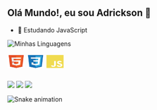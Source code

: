 ## Olá Mundo!, eu sou Adrickson 👋

- 🌱 Estudando JavaScript

<img alt="Minhas Linguagens" src="https://github-readme-stats.vercel.app/api/top-langs/?username=adrickson&layout=donut-vertical&theme=dracula"/>

<div style="display: inline_block"><br>
  <img align="center" alt="Adrickson-HTML" height="30" width="40" src="https://raw.githubusercontent.com/devicons/devicon/master/icons/html5/html5-original.svg">
  <img align="center" alt="Adrickson-CSS" height="30" width="40" src="https://raw.githubusercontent.com/devicons/devicon/master/icons/css3/css3-original.svg">
  <img align="center" alt="Adrickson-Js" height="30" width="40" src="https://raw.githubusercontent.com/devicons/devicon/master/icons/javascript/javascript-plain.svg">
  <!-- <img align="center" alt="Adrickson-Ts" height="30" width="40" src="https://raw.githubusercontent.com/devicons/devicon/master/icons/typescript/typescript-plain.svg"> -->
  <!-- <img align="center" alt="Adrickson-React" height="30" width="40" src="https://raw.githubusercontent.com/devicons/devicon/master/icons/react/react-original.svg"> -->
</div>

##

<div>
  <!-- <a href="" target="_blank"><img src="https://img.shields.io/badge/YouTube-FF0000?style=for-the-badge&logo=youtube&logoColor=white" target="_blank"></a> -->
  <a href="https://www.instagram.com/adrickson_almeida/" target="_blank"><img src="https://img.shields.io/badge/-Instagram-%23E4405F?style=for-the-badge&logo=instagram&logoColor=white" target="_blank"></a> 
  <a href = "mailto:adricksonnex@gmail.com"><img src="https://img.shields.io/badge/-Gmail-%23333?style=for-the-badge&logo=gmail&logoColor=white" target="_blank"></a>
  <a href="https://www.linkedin.com/in/adrickson-pinheiro-a5a194301/" target="_blank"><img src="https://img.shields.io/badge/-LinkedIn-%230077B5?style=for-the-badge&logo=linkedin&logoColor=white" target="_blank"></a>   
</div>

![Snake animation](https://github.com/adrickson/adrickson/blob/output/github-contribution-grid-snake.svg)
